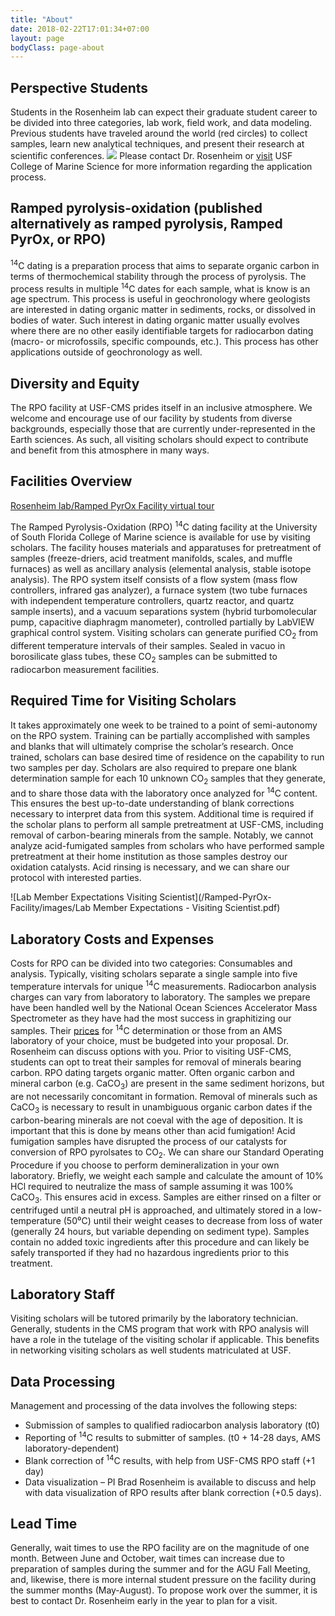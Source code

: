 ```yaml
---
title: "About"
date: 2018-02-22T17:01:34+07:00
layout: page
bodyClass: page-about
---
```


## Perspective Students

Students in the Rosenheim lab can expect their graduate student career to be divided into three categories, lab work, field work, and data modeling. Previous students have traveled around the world (red circles) to collect samples, learn new analytical techniques, and present their research at scientific conferences. 
![](/Ramped-PyrOx-Facility/images/rosenheim_travel_map.jpg)
Please contact Dr. Rosenheim or [visit](https://www.usf.edu/marine-science/education/prospective-students/index.aspx) USF College of Marine Science for more information regarding the application process.

## Ramped pyrolysis-oxidation (published alternatively as ramped pyrolysis, Ramped PyrOx, or RPO)
<sup>14</sup>C dating is a preparation process that aims to separate organic carbon in terms of thermochemical stability through the process of pyrolysis. The process results in multiple <sup>14</sup>C dates for each sample, what is know is an age spectrum. This process is useful in geochronology where geologists are interested in dating organic matter in sediments, rocks, or dissolved in bodies of water. Such interest in dating organic matter usually evolves where there are no other easily identifiable targets for radiocarbon dating (macro- or microfossils, specific compounds, etc.). This process has other applications outside of geochronology as well.

## Diversity and Equity

The RPO facility at USF-CMS prides itself in an inclusive atmosphere. We welcome and encourage use of our facility by students from diverse backgrounds, especially those that are currently under-represented in the Earth sciences. As such, all visiting scholars should expect to contribute and benefit from this atmosphere in many ways.

## Facilities Overview

[Rosenheim lab/Ramped PyrOx Facility virtual tour](https://my.matterport.com/show/?m=j1SyhobSNEj)

The Ramped Pyrolysis-Oxidation (RPO) <sup>14</sup>C dating facility at the University of South Florida College of Marine science is available for use by visiting scholars. The facility houses materials and apparatuses for pretreatment of samples (freeze-driers, acid treatment manifolds, scales, and muffle furnaces) as well as ancillary analysis (elemental analysis, stable isotope analysis). The RPO system itself consists of a flow system (mass flow controllers, infrared gas analyzer), a furnace system (two tube furnaces with independent temperature controllers, quartz reactor, and quartz sample inserts), and a vacuum separations system (hybrid turbomolecular pump, capacitive diaphragm manometer), controlled partially by LabVIEW graphical control system. Visiting scholars can generate purified CO<sub>2</sub> from different temperature intervals of their samples. Sealed in vacuo in borosilicate glass tubes, these CO<sub>2</sub> samples can be submitted to radiocarbon measurement facilities. 

## Required Time for Visiting Scholars

It takes approximately one week to be trained to a point of semi-autonomy on the RPO system. Training can be partially accomplished with samples and blanks that will ultimately comprise the scholar’s research. Once trained, scholars can base desired time of residence on the capability to run two samples per day. Scholars are also required to prepare one blank determination sample for each 10 unknown CO<sub>2</sub> samples that they generate, and to share those data with the laboratory once analyzed for <sup>14</sup>C content. This ensures the best up-to-date understanding of blank corrections necessary to interpret data from this system. Additional time is required if the scholar plans to perform all sample pretreatment at USF-CMS, including removal of carbon-bearing minerals from the sample. Notably, we cannot analyze acid-fumigated samples from scholars who have performed sample pretreatment at their home institution as those samples destroy our oxidation catalysts. Acid rinsing is necessary, and we can share our protocol with interested parties. 

![Lab Member Expectations Visiting Scientist](/Ramped-PyrOx-Facility/images/Lab Member Expectations - Visiting Scientist.pdf)

## Laboratory Costs and Expenses

Costs for RPO can be divided into two categories: Consumables and analysis. Typically, visiting scholars separate a single sample into five temperature intervals for unique <sup>14</sup>C measurements. Radiocarbon analysis charges can vary from laboratory to laboratory. The samples we prepare have been handled well by the National Ocean Sciences Accelerator Mass Spectrometer as they have had the most success in graphitizing our samples. Their [prices](https://www2.whoi.edu/site/nosams/client-services/fees/) for <sup>14</sup>C determination or those from an AMS laboratory of your choice, must be budgeted into your proposal. Dr. Rosenheim can discuss options with you. Prior to visiting USF-CMS, students can opt to treat their samples for removal of minerals bearing carbon. RPO dating targets organic matter. Often organic carbon and mineral carbon (e.g. CaCO<sub>3</sub>) are present in the same sediment horizons, but are not necessarily concomitant in formation. Removal of minerals such as CaCO<sub>3</sub> is necessary to result in unambiguous organic carbon dates if the carbon-bearing minerals are not coeval with the age of deposition. It is important that this is done by means other than acid fumigation! Acid fumigation samples have disrupted the process of our catalysts for conversion of RPO pyrolsates to CO<sub>2</sub>. We can share our Standard Operating Procedure if you choose to perform demineralization in your own laboratory. Briefly, we weight each sample and calculate the amount of 10% HCl required to neutralize the mass of sample assuming it was 100% CaCO<sub>3</sub>. This ensures acid in excess. Samples are either rinsed on a filter or centrifuged until a neutral pH is approached, and ultimately stored in a low-temperature (50⁰C) until their weight ceases to decrease from loss of water (generally 24 hours, 
but variable depending on sediment type). Samples contain no added toxic ingredients after this procedure and can likely be safely transported if they had no hazardous ingredients prior to this treatment.

## Laboratory Staff

Visiting scholars will be tutored primarily by the laboratory technician. Generally, students in the CMS program that work with RPO analysis will have a role in the tutelage of the visiting scholar if applicable. This benefits in networking visiting scholars as well students matriculated at USF.

## Data Processing

Management and processing of the data involves the following steps:
- Submission of samples to qualified radiocarbon analysis laboratory (t0)
- Reporting of <sup>14</sup>C results to submitter of samples. (t0 + 14-28 days, AMS laboratory-dependent)
- Blank correction of <sup>14</sup>C results, with help from USF-CMS RPO staff (+1 day)
- Data visualization – PI Brad Rosenheim is available to discuss and help with data visualization of 
RPO results after blank correction (+0.5 days).

## Lead Time

Generally, wait times to use the RPO facility are on the magnitude of one month. Between June and October, wait times can increase due to preparation of samples during the summer and for the AGU Fall Meeting, and, likewise, there is more internal student pressure on the facility during the summer months (May-August). To propose work over the summer, it is best to contact Dr. Rosenheim early in the year to plan for a visit.
